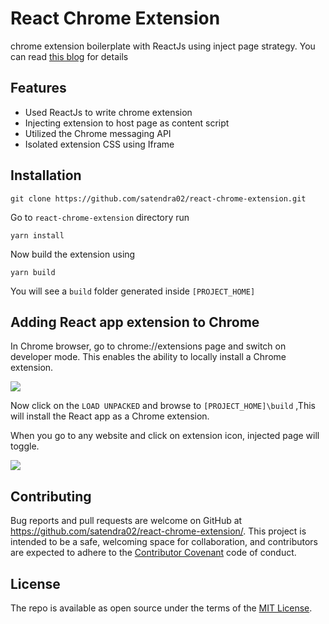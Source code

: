 # React Chrome Extension

chrome extension boilerplate with ReactJs using inject page strategy. You can read [this blog](https://medium.com/@satendra02/create-chrome-extension-with-reactjs-using-inject-page-strategy-137650de1f39) for details

## Features

- Used ReactJs to write chrome extension
- Injecting extension to host page as content script
- Utilized the Chrome messaging API
- Isolated extension CSS using Iframe

## Installation

```
git clone https://github.com/satendra02/react-chrome-extension.git
```
Go to `react-chrome-extension` directory run

```
yarn install
```
Now build the extension using
```
yarn build
```
You will see a `build` folder generated inside `[PROJECT_HOME]`

## Adding React app extension to Chrome

In Chrome browser, go to chrome://extensions page and switch on developer mode. This enables the ability to locally install a Chrome extension.

<img src="https://cdn-images-1.medium.com/max/1600/1*OaygCwLSwLakyTqCADbmDw.png" />

Now click on the `LOAD UNPACKED` and browse to `[PROJECT_HOME]\build` ,This will install the React app as a Chrome extension.

When you go to any website and click on extension icon, injected page will toggle.

<img src="https://cdn-images-1.medium.com/max/1600/1*bXJYfvrcHDWKwUZCrPI-8w.png" />

## Contributing

Bug reports and pull requests are welcome on GitHub at https://github.com/satendra02/react-chrome-extension/. This project is intended to be a safe, welcoming space for collaboration, and contributors are expected to adhere to the [Contributor Covenant](http://contributor-covenant.org) code of conduct.


## License

The repo is available as open source under the terms of the [MIT License](http://opensource.org/licenses/MIT).
